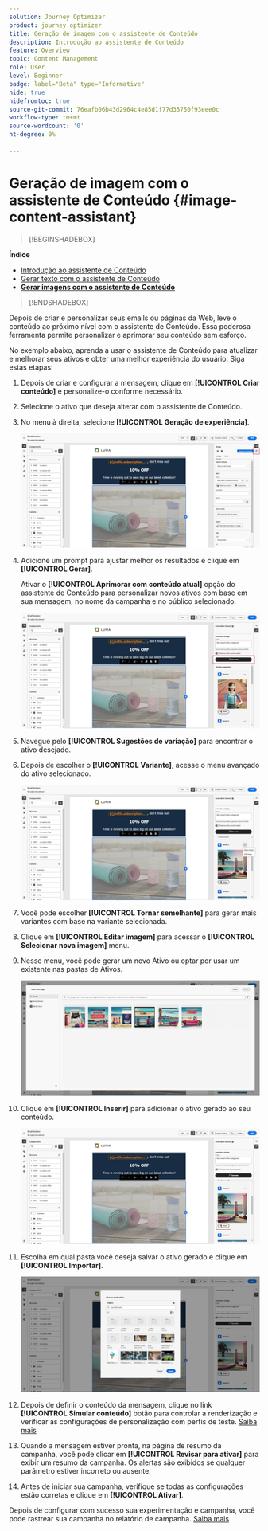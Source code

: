 ```yaml
---
solution: Journey Optimizer
product: journey optimizer
title: Geração de imagem com o assistente de Conteúdo
description: Introdução ao assistente de Conteúdo
feature: Overview
topic: Content Management
role: User
level: Beginner
badge: label="Beta" type="Informative"
hide: true
hidefromtoc: true
source-git-commit: 76eafb06b43d2964c4e85d1f77d35750f93eee0c
workflow-type: tm+mt
source-wordcount: '0'
ht-degree: 0%

---
```


# Geração de imagem com o assistente de Conteúdo {#image-content-assistant}

>[!BEGINSHADEBOX]

**Índice**

* [Introdução ao assistente de Conteúdo](gs-generative.md)
* [Gerar texto com o assistente de Conteúdo](generative-title.md)
* **[Gerar imagens com o assistente de Conteúdo](generative-image.md)**

>[!ENDSHADEBOX]



Depois de criar e personalizar seus emails ou páginas da Web, leve o conteúdo ao próximo nível com o assistente de Conteúdo. Essa poderosa ferramenta permite personalizar e aprimorar seu conteúdo sem esforço.

No exemplo abaixo, aprenda a usar o assistente de Conteúdo para atualizar e melhorar seus ativos e obter uma melhor experiência do usuário. Siga estas etapas:

1. Depois de criar e configurar a mensagem, clique em **[!UICONTROL Criar conteúdo]** e personalize-o conforme necessário.

1. Selecione o ativo que deseja alterar com o assistente de Conteúdo.

1. No menu à direita, selecione **[!UICONTROL Geração de experiência]**.

   ![](assets/gen-ai-image-1.png)

1. Adicione um prompt para ajustar melhor os resultados e clique em **[!UICONTROL Gerar]**.

   Ativar o **[!UICONTROL Aprimorar com conteúdo atual]** opção do assistente de Conteúdo para personalizar novos ativos com base em sua mensagem, no nome da campanha e no público selecionado.

   ![](assets/gen-ai-image-2.png)

1. Navegue pelo **[!UICONTROL Sugestões de variação]** para encontrar o ativo desejado.

1. Depois de escolher o **[!UICONTROL Variante]**, acesse o menu avançado do ativo selecionado.

   ![](assets/gen-ai-image-3.png)

1. Você pode escolher **[!UICONTROL Tornar semelhante]** para gerar mais variantes com base na variante selecionada.

1. Clique em **[!UICONTROL Editar imagem]** para acessar o **[!UICONTROL Selecionar nova imagem]** menu.

1. Nesse menu, você pode gerar um novo Ativo ou optar por usar um existente nas pastas de Ativos.

   ![](assets/gen-ai-image-4.png)

1. Clique em **[!UICONTROL Inserir]** para adicionar o ativo gerado ao seu conteúdo.

   ![](assets/gen-ai-image-5.png)

1. Escolha em qual pasta você deseja salvar o ativo gerado e clique em **[!UICONTROL Importar]**.

   ![](assets/gen-ai-image-6.png)

1. Depois de definir o conteúdo da mensagem, clique no link **[!UICONTROL Simular conteúdo]** botão para controlar a renderização e verificar as configurações de personalização com perfis de teste. [Saiba mais](../email/preview.md)

1. Quando a mensagem estiver pronta, na página de resumo da campanha, você pode clicar em **[!UICONTROL Revisar para ativar]** para exibir um resumo da campanha. Os alertas são exibidos se qualquer parâmetro estiver incorreto ou ausente.

1. Antes de iniciar sua campanha, verifique se todas as configurações estão corretas e clique em **[!UICONTROL Ativar]**.

Depois de configurar com sucesso sua experimentação e campanha, você pode rastrear sua campanha no relatório de campanha. [Saiba mais](../reports/campaign-global-report.md#experimentation-report)